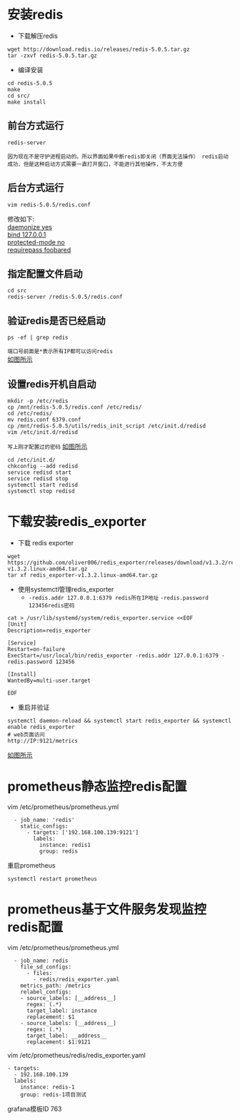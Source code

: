 # 安装redis
- 下载解压redis
```
wget http://download.redis.io/releases/redis-5.0.5.tar.gz
tar -zxvf redis-5.0.5.tar.gz
```
- 编译安装
```
cd redis-5.0.5
make
cd src/
make install
```
## 前台方式运行
```
redis-server
```
`因为现在不是守护进程启动的。所以界面如果中断redis即关闭（界面无法操作）
redis启动成功，但是这种启动方式需要一直打开窗口，不能进行其他操作，不太方便
`
## 后台方式运行
```
vim redis-5.0.5/redis.conf
```
修改如下: \
[daemonize yes](https://i.loli.net/2019/10/10/o8NlLu7QvsjYJnX.png) \
[bind 127.0.0.1](https://i.loli.net/2019/10/10/DiTG2PHYyfgpvUL.png) \
[protected-mode no](https://i.loli.net/2019/10/10/Cp8NaGHeURdkKF6.png) \
[requirepass foobared](https://i.loli.net/2019/10/10/kQtD8JM1UIv3GqW.png)
## 指定配置文件启动
```
cd src
redis-server /redis-5.0.5/redis.conf
```
## 验证redis是否已经启动
```
ps -ef | grep redis
```
`端口号前面是*表示所有IP都可以访问redis` \
[如图所示](https://i.loli.net/2019/10/10/yLmsPa5M9uYeQo8.png)
## 设置redis开机自启动
```
mkdir -p /etc/redis
cp /mnt/redis-5.0.5/redis.conf /etc/redis/
cd /etc/redis/
mv redis.conf 6379.conf
cp /mnt/redis-5.0.5/utils/redis_init_script /etc/init.d/redisd
vim /etc/init.d/redisd
```
`写上刚才配置过的密码`
[如图所示](https://i.loli.net/2019/10/10/s4uVZpTbF2z7doC.png)
```
cd /etc/init.d/
chkconfig --add redisd
service redisd start
service redisd stop
systemctl start redisd
systemctl stop redisd
```
# 下载安装redis_exporter
- 下载 redis exporter
```
wget https://github.com/oliver006/redis_exporter/releases/download/v1.3.2/redis_exporter-v1.3.2.linux-amd64.tar.gz
tar xf redis_exporter-v1.3.2.linux-amd64.tar.gz
```
- 使用systemctl管理redis_exporter
  - `-redis.addr 127.0.0.1:6379 redis所在IP地址` `-redis.password 123456redis密码`
```
cat > /usr/lib/systemd/system/redis_exporter.service <<EOF
[Unit]
Description=redis_exporter

[Service]
Restart=on-failure
ExecStart=/usr/local/bin/redis_exporter -redis.addr 127.0.0.1:6379 -redis.password 123456

[Install]
WantedBy=multi-user.target

EOF
```
- 重启并验证
```
systemctl daemon-reload && systemctl start redis_exporter && systemctl enable redis_exporter
# web页面访问
http://IP:9121/metrics
```
[如图所示](https://i.loli.net/2019/11/13/MXSGZk4syI6clF2.png)
# prometheus静态监控redis配置
vim /etc/prometheus/prometheus.yml
```
  - job_name: 'redis'
    static_configs:
      - targets: ['192.168.100.139:9121']
        labels:
          instance: redis1
          group: redis
```
重启prometheus
```
systemctl restart prometheus
```
# prometheus基于文件服务发现监控redis配置
vim /etc/prometheus/prometheus.yml
```
  - job_name: redis
    file_sd_configs:
      - files:
        - redis/redis_exporter.yaml
    metrics_path: /metrics
    relabel_configs:
    - source_labels: [__address__]
      regex: (.*)
      target_label: instance
      replacement: $1
    - source_labels: [__address__]
      regex: (.*)
      target_label: __address__
      replacement: $1:9121        
```
vim /etc/prometheus/redis/redis_exporter.yaml
```
- targets:
  - 192.168.100.139
  labels:
    instance: redis-1
    group: redis-1项目测试
```
grafana模板ID 763
